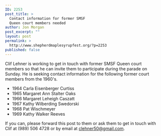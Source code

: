 ```yaml
---
ID: 2253
post_title: >
  Contact information for former SMSF
  Queen court members needed
author: Jon Morgan
post_excerpt: ""
layout: post
permalink: >
  http://www.shepherdmaplesyrupfest.org/?p=2253
published: false
---
```

Clif Lehner is working to get in touch with former SMSF Queen court members so that he can invite them to participate during the parade on Sunday. He is seeking contact information for the following former court members from the 1960's.
<ul>
 	<li>1964 Carla Eisenberger Curtiss</li>
 	<li>1965 Margaret Ann Stalter Oaks</li>
 	<li>1966 Margaret Leheigh Caszatt</li>
 	<li>1967 Kathy Wilberding Swedorski</li>
 	<li>1968 Pat Wischmeyer</li>
 	<li>1969 Kathy Walker Reeves</li>
</ul>
If you can, please forward this post to them or ask them to get in touch with Clif at (989) 506 4728 or by email at <a href="mailto:clehner50@gmail.com">clehner50@gmail.com</a>.
